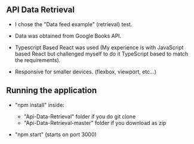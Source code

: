 ## API Data Retrieval

- I chose the "Data feed example" (retrieval) test.

- Data was obtained from Google Books API.

- Typescript Based React was used (My experience is with JavaScript based React but challenged myself to do it TypeScript based to match the requirements).

- Responsive for smaller devices. (flexbox, viewport, etc...)

## Running the application

- "npm install" inside:

  - "Api-Data-Retrieval" folder if you do git clone
  - "Api-Data-Retrieval-master" folder if you download as zip

- "npm start" (starts on port 3000)

